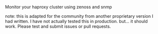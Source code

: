 Monitor your haproxy cluster using zenoss and snmp

note: this is adapted for the community from another proprietary version I had written. I have not actually tested this in production. but... it should work. Please test and submit issues or pull requests.

